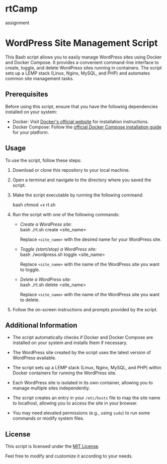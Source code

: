 # rtCamp
assignment 
# WordPress Site Management Script

This Bash script allows you to easily manage WordPress sites using Docker and Docker Compose. It provides a convenient command-line interface to create, toggle, and delete WordPress sites running in containers. The script sets up a LEMP stack (Linux, Nginx, MySQL, and PHP) and automates common site management tasks.

## Prerequisites

Before using this script, ensure that you have the following dependencies installed on your system:

- Docker: Visit [Docker's official website](https://www.docker.com/get-started) for installation instructions.
- Docker Compose: Follow the [official Docker Compose installation guide](https://docs.docker.com/compose/install/) for your platform.

## Usage

To use the script, follow these steps:

1. Download or clone this repository to your local machine.

2. Open a terminal and navigate to the directory where you saved the script.

3. Make the script executable by running the following command:

    bash
    chmod +x rt.sh
    

4. Run the script with one of the following commands:

    - *Create a WordPress site:*  
      bash
      ./rt.sh create <site_name>
      
      Replace `<site_name>` with the desired name for your WordPress site.

    - *Toggle (start/stop) a WordPress site:*  
      bash
      ./wordpress.sh toggle <site_name>
      
      Replace `<site_name>` with the name of the WordPress site you want to toggle.

    - *Delete a WordPress site:*  
      bash
      ./rt.sh delete <site_name>
      
      Replace `<site_name>` with the name of the WordPress site you want to delete.

5. Follow the on-screen instructions and prompts provided by the script.

## Additional Information

- The script automatically checks if Docker and Docker Compose are installed on your system and installs them if necessary.

- The WordPress site created by the script uses the latest version of WordPress available.

- The script sets up a LEMP stack (Linux, Nginx, MySQL, and PHP) within Docker containers for running the WordPress site.

- Each WordPress site is isolated in its own container, allowing you to manage multiple sites independently.

- The script creates an entry in your `/etc/hosts` file to map the site name to localhost, allowing you to access the site in your browser.

- You may need elevated permissions (e.g., using `sudo`) to run some commands or modify system files.

## License

This script is licensed under the [MIT License](LICENSE).

Feel free to modify and customize it according to your needs.
